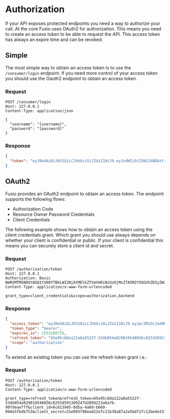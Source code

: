 
# Authorization

If your API exposes protected endpoints you need a way to authorize your call. At the core Fusio uses OAuth2 for
authorization. This means you need to create an access token to be able to request the API. This access token has always
an expire time and can be revoked.

## Simple

The most simple way to obtain an access token is to use the `/consumer/login` endpoint. If you need more control of your
access token you should use the Oauth2 endpoint to obtain an access token.

### Request

```
POST /consumer/login
Host: 127.0.0.1
Content-Type: application/json

{
  "username": "[username]",
  "password": "[password]"
}
```

### Response

```json
{
  "token": "eyJ0eXAiOiJKV1QiLCJhbGciOiJIUzI1NiJ9.eyJzdWIiOiI5N2JkNDUzYjdlMDZlOWFlMDQxNi00YmY2MWFiYjg4MDJjZmRmOWZmN2UyNDg4OTNmNzYyYmU5Njc5MGUzYTk4NDQ3MDEtYjNkYTk1MDYyNCIsImlhdCI6MTQ5MTE2NzIzNiwiZXhwIjoxNDkxMTcwODM2LCJuYW1lIjoidGVzdCJ9.T49Af5wnPIFYbPer3rOn-KV5PcN0FLcBVykUMCIAuwI"
}
```

## OAuth2

Fusio provides an OAuth2 endpoint to obtain an access token. The endpoint supports the following flows:

* Authorization Code
* Resource Owner Password Credentials
* Client Credentials

The following example shows how to obtain an access token using the client credentials grant. Which grant you should use
always depends on whether your client is confidential or public. If your client is confidential this means you can
securely store a client id and secret.

### Request

```
POST /authorization/token
Host: 127.0.0.1
Authorization: Basic NmM2MTM5NDUtOGQ1YS00YTBkLWI2NjAtMDlkZTVmYmRiNzUzOjMxZTA5M2Y5OGVhZDIyZWZjMjFiMzhhODdhMmE1YmQ3MWZjMTJiZWRlMzM3OWY1ZWFlNmM2ZjdkYTlkYWJjNWY=
Content-Type: application/x-www-form-urlencoded

grant_type=client_credentials&scope=authorization,backend
```

### Response

```json
{
  "access_token": "eyJ0eXAiOiJKV1QiLCJhbGciOiJIUzI1NiJ9.eyJpc3MiOiJodHRwOlwvXC8xMjcuMC4wLjFcL3Byb2plY3RzXC9mdXNpb1wvcHVibGljIiwic3ViIjoiZTZjYTI4YWEtY2M4Ny01Y2JlLWEwMGEtYWM4YmNiZjgyMTU0IiwiaWF0IjoxNTUzMTA3OTM1LCJleHAiOjE1NTMyODA3MzUsIm5hbWUiOiJBZG1pbmlzdHJhdG9yIn0.9PYOaFkE0Qsnt5EUf-JF-73kBAiq8SVF495bjvo_eM0",
  "token_type": "bearer",
  "expires_in": 1553280735,
  "refresh_token": "65e95c8da122a0a5522f-534b054a029019548036c8253d591309247d2899223a6a7b-907deae7ff",
  "scope": "authorization"
}
```

To extend an existing token you can use the refresh token grant i.e.:

### Request

```
POST /authorization/token
Host: 127.0.0.1
Content-Type: application/x-www-form-urlencoded

grant_type=refresh_token&refresh_token=65e95c8da122a0a5522f-534b054a029019548036c8253d591309247d2899223a6a7b-907deae7ff&client_id=6c613945-8d5a-4a0d-b660-09de5fbdb753&client_secret=31e093f98ead22efc21b38a87a2a5bd71fc12bede3379f5eae6c6f7da9dabc5f
```
